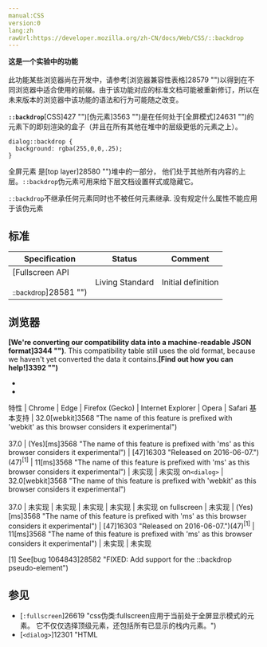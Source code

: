 ```yaml
---
manual:CSS
version:0
lang:zh
rawUrl:https://developer.mozilla.org/zh-CN/docs/Web/CSS/::backdrop
---
```






**这是一个实验中的功能**<br></br>此功能某些浏览器尚在开发中，请参考[浏览器兼容性表格]28579 "")以得到在不同浏览器中适合使用的前缀。由于该功能对应的标准文档可能被重新修订，所以在未来版本的浏览器中该功能的语法和行为可能随之改变。





**`::backdrop`**[CSS]427 "")[伪元素]3563 "")是在任何处于[全屏模式]24631 "")的元素下的即刻渲染的盒子（并且在所有其他在堆中的层级更低的元素之上）。


```
dialog::backdrop {
  background: rgba(255,0,0,.25);
}
```


全屏元素 是[top layer]28580 "")堆中的一部分， 他们处于其他所有内容的上层。`::backdrop`伪元素可用来给下层文档设置样式或隐藏它。



`::backdrop`不继承任何元素同时也不被任何元素继承. 没有规定什么属性不能应用于该伪元素











## 标准<a name="标准"></a>

Specification | Status | Comment 
 ---  |  ---  |  ---  | 
[Fullscreen API<br></br><small>::backdrop</small>]28581 "") | Living Standard | Initial definition 


## 浏览器<a name="浏览器"></a>


**[We&#39;re converting our compatibility data into a machine-readable JSON format]3344 "")**. This compatibility table still uses the old format, because we haven&#39;t yet converted the data it contains.**[Find out how you can help!]3392 "")**


* 
* 

特性 | Chrome | Edge | Firefox (Gecko) | Internet Explorer | Opera | Safari 
基本支持 | 32.0[webkit]3568 "The name of this feature is prefixed with 'webkit' as this browser considers it experimental")<br></br>37.0 | (Yes)[ms]3568 "The name of this feature is prefixed with 'ms' as this browser considers it experimental") | [47]16303 "Released on 2016-06-07.")(47)<sup>[1]</sup> | 11[ms]3568 "The name of this feature is prefixed with 'ms' as this browser considers it experimental") | 未实现 | 未实现 
on`<dialog>` | 32.0[webkit]3568 "The name of this feature is prefixed with 'webkit' as this browser considers it experimental")<br></br>37.0 | 未实现 | 未实现 | 未实现 | 未实现 | 未实现 
on fullscreen | 未实现 | (Yes)[ms]3568 "The name of this feature is prefixed with 'ms' as this browser considers it experimental") | [47]16303 "Released on 2016-06-07.")(47)<sup>[1]</sup> | 11[ms]3568 "The name of this feature is prefixed with 'ms' as this browser considers it experimental") | 未实现 | 未实现 





[1] See[bug 1064843]28582 "FIXED: Add support for the ::backdrop pseudo-element")


## 参见<a name="参见"></a>

* [`:fullscreen`]26619 "css伪类:fullscreen应用于当前处于全屏显示模式的元素。 它不仅仅选择顶级元素，还包括所有已显示的栈内元素。")
* [`<dialog>`]12301 "HTML <dialog> 元素表示一个对话框或其他交互式组件，例如一个检查员或窗口。")



